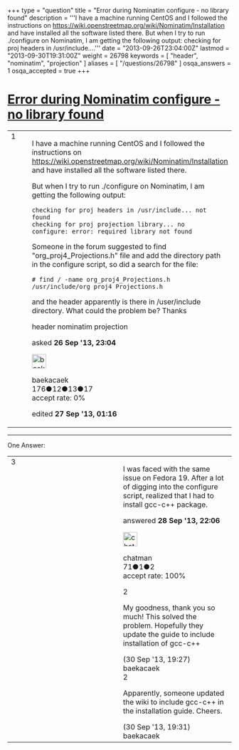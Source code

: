 +++
type = "question"
title = "Error during Nominatim configure - no library found"
description = '''I have a machine running CentOS and I followed the instructions on https://wiki.openstreetmap.org/wiki/Nominatim/Installation and have installed all the software listed there. But when I try to run ./configure on Nominatim, I am getting the following output: checking for proj headers in /usr/include....'''
date = "2013-09-26T23:04:00Z"
lastmod = "2013-09-30T19:31:00Z"
weight = 26798
keywords = [ "header", "nominatim", "projection" ]
aliases = [ "/questions/26798" ]
osqa_answers = 1
osqa_accepted = true
+++

<div class="headNormal">

# [Error during Nominatim configure - no library found](/questions/26798/error-during-nominatim-configure-no-library-found)

</div>

<div id="main-body">

<div id="askform">

<table id="question-table" style="width:100%;">
<colgroup>
<col style="width: 50%" />
<col style="width: 50%" />
</colgroup>
<tbody>
<tr>
<td style="width: 30px; vertical-align: top"><div class="vote-buttons">
<span id="post-26798-upvote" class="ajax-command post-vote up" rel="nofollow" title="I like this post (click again to cancel)"> </span>
<div id="post-26798-score" class="post-score" title="current number of votes">
1
</div>
<span id="post-26798-downvote" class="ajax-command post-vote down" rel="nofollow" title="I dont like this post (click again to cancel)"> </span> <span id="favorite-mark" class="ajax-command favorite-mark" rel="nofollow" title="mark/unmark this question as favorite (click again to cancel)"> </span>
<div id="favorite-count" class="favorite-count">
&#10;</div>
</div></td>
<td><div id="item-right">
<div class="question-body">
<p>I have a machine running CentOS and I followed the instructions on <a href="https://wiki.openstreetmap.org/wiki/Nominatim/Installation">https://wiki.openstreetmap.org/wiki/Nominatim/Installation</a> and have installed all the software listed there.</p>
<p>But when I try to run ./configure on Nominatim, I am getting the following output:</p>
<pre><code>checking for proj headers in /usr/include... not found
checking for proj projection library... no
configure: error: required library not found</code></pre>
<p>Someone in the forum suggested to find "org_proj4_Projections.h" file and add the directory path in the configure script, so did a search for the file:</p>
<pre><code># find / -name org_proj4_Projections.h
/usr/include/org_proj4_Projections.h</code></pre>
<p>and the header apparently is there in /user/include directory. What could the problem be? Thanks</p>
</div>
<div id="question-tags" class="tags-container tags">
<span class="post-tag tag-link-header" rel="tag" title="see questions tagged &#39;header&#39;">header</span> <span class="post-tag tag-link-nominatim" rel="tag" title="see questions tagged &#39;nominatim&#39;">nominatim</span> <span class="post-tag tag-link-projection" rel="tag" title="see questions tagged &#39;projection&#39;">projection</span>
</div>
<div id="question-controls" class="post-controls">
&#10;</div>
<div class="post-update-info-container">
<div class="post-update-info post-update-info-user">
<p>asked <strong>26 Sep '13, 23:04</strong></p>
<img src="https://secure.gravatar.com/avatar/61de868d7785f30711497cecbdddf5f4?s=32&amp;d=identicon&amp;r=g" class="gravatar" width="32" height="32" alt="baekacaek&#39;s gravatar image" />
<p><span>baekacaek</span><br />
<span class="score" title="176 reputation points">176</span><span title="12 badges"><span class="badge1">●</span><span class="badgecount">12</span></span><span title="13 badges"><span class="silver">●</span><span class="badgecount">13</span></span><span title="17 badges"><span class="bronze">●</span><span class="badgecount">17</span></span><br />
<span class="accept_rate" title="Rate of the user&#39;s accepted answers">accept rate:</span> <span title="baekacaek has no accepted answers">0%</span></p>
</div>
<div class="post-update-info post-update-info-edited">
<p><span> edited <strong>27 Sep '13, 01:16</strong> </span></p>
</div>
</div>
<div id="comments-container-26798" class="comments-container">
&#10;</div>
<div id="comment-tools-26798" class="comment-tools">
&#10;</div>
<div class="clear">
&#10;</div>
<div id="comment-26798-form-container" class="comment-form-container">
&#10;</div>
<div class="clear">
&#10;</div>
</div></td>
</tr>
</tbody>
</table>

------------------------------------------------------------------------

<div class="tabBar">

<span id="sort-top"></span>

<div class="headQuestions">

One Answer:

</div>

</div>

<span id="26833"></span>

<div id="answer-container-26833" class="answer accepted-answer">

<table style="width:100%;">
<colgroup>
<col style="width: 50%" />
<col style="width: 50%" />
</colgroup>
<tbody>
<tr>
<td style="width: 30px; vertical-align: top"><div class="vote-buttons">
<span id="post-26833-upvote" class="ajax-command post-vote up" rel="nofollow" title="I like this post (click again to cancel)"> </span>
<div id="post-26833-score" class="post-score" title="current number of votes">
3
</div>
<span id="post-26833-downvote" class="ajax-command post-vote down" rel="nofollow" title="I dont like this post (click again to cancel)"> </span> <span class="accept-answer on" rel="nofollow" title="baekacaek has selected this answer as the correct answer"> </span>
</div></td>
<td><div class="item-right">
<div class="answer-body">
<p>I was faced with the same issue on Fedora 19. After a lot of digging into the configure script, realized that I had to install gcc-c++ package.</p>
</div>
<div class="answer-controls post-controls">
&#10;</div>
<div class="post-update-info-container">
<div class="post-update-info post-update-info-user">
<p>answered <strong>28 Sep '13, 22:06</strong></p>
<img src="https://secure.gravatar.com/avatar/eae790503a48a8b0f7c392c6a5152cc9?s=32&amp;d=identicon&amp;r=g" class="gravatar" width="32" height="32" alt="chatman&#39;s gravatar image" />
<p><span>chatman</span><br />
<span class="score" title="71 reputation points">71</span><span title="1 badges"><span class="silver">●</span><span class="badgecount">1</span></span><span title="2 badges"><span class="bronze">●</span><span class="badgecount">2</span></span><br />
<span class="accept_rate" title="Rate of the user&#39;s accepted answers">accept rate:</span> <span title="chatman has one accepted answer">100%</span></p>
</div>
</div>
<div id="comments-container-26833" class="comments-container">
<span id="26877"></span>
<div id="comment-26877" class="comment">
<div id="post-26877-score" class="comment-score">
2
</div>
<div class="comment-text">
<p>My goodness, thank you so much! This solved the problem. Hopefully they update the guide to include installation of gcc-c++</p>
</div>
<div id="comment-26877-info" class="comment-info">
<span class="comment-age">(30 Sep '13, 19:27)</span> <span class="comment-user userinfo">baekacaek</span>
</div>
</div>
<span id="26878"></span>
<div id="comment-26878" class="comment">
<div id="post-26878-score" class="comment-score">
2
</div>
<div class="comment-text">
<p>Apparently, someone updated the wiki to include gcc-c++ in the installation guide. Cheers.</p>
</div>
<div id="comment-26878-info" class="comment-info">
<span class="comment-age">(30 Sep '13, 19:31)</span> <span class="comment-user userinfo">baekacaek</span>
</div>
</div>
</div>
<div id="comment-tools-26833" class="comment-tools">
&#10;</div>
<div class="clear">
&#10;</div>
<div id="comment-26833-form-container" class="comment-form-container">
&#10;</div>
<div class="clear">
&#10;</div>
</div></td>
</tr>
</tbody>
</table>

</div>

<div class="paginator-container-left">

</div>

</div>

</div>

